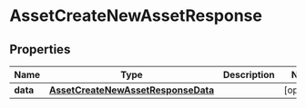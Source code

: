 

# AssetCreateNewAssetResponse


## Properties

| Name | Type | Description | Notes |
|------------ | ------------- | ------------- | -------------|
|**data** | [**AssetCreateNewAssetResponseData**](AssetCreateNewAssetResponseData.md) |  |  [optional] |




